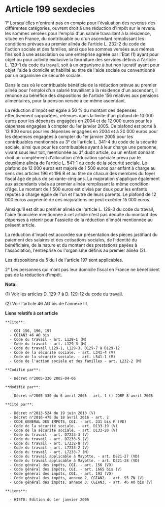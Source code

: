 # Article 199 sexdecies

1° Lorsqu'elles n'entrent pas en compte pour l'évaluation des revenus des différentes catégories, ouvrent droit à une
réduction d'impôt sur le revenu les sommes versées pour l'emploi d'un salarié travaillant à la résidence, située en France,
du contribuable ou d'un ascendant remplissant les conditions prévues au premier alinéa de l'article L. 232-2 du code de
l'action sociale et des familles, ainsi que les sommes versées aux mêmes fins soit à une association ou une entreprise agréée
par l'Etat (1) ayant pour objet ou pour activité exclusive la fourniture des services définis à l'article L. 129-1 du code du
travail, soit à un organisme à but non lucratif ayant pour objet l'aide à domicile et habilité au titre de l'aide sociale ou
conventionné par un organisme de sécurité sociale.

Dans le cas où le contribuable bénéficie de la réduction prévue au premier alinéa pour l'emploi d'un salarié travaillant à la
résidence d'un ascendant, il renonce au bénéfice des dispositions de l'article 156 relatives aux pensions alimentaires, pour
la pension versée à ce même ascendant.

La réduction d'impôt est égale à 50 % du montant des dépenses effectivement supportées, retenues dans la limite d'un plafond
de 10 000 euros pour les dépenses engagées en 2004 et de 12 000 euros pour les dépenses engagées à compter du 1er janvier
2005. Ce plafond est porté à 13 800 euros pour les dépenses engagées en 2004 et à 20 000 euros pour les dépenses engagées à
compter du 1er janvier 2005 pour les contribuables mentionnés au 3° de l'article L. 341-4 du code de la sécurité sociale,
ainsi que pour les contribuables ayant à leur charge une personne, vivant sous leur toit, mentionnée au 3° dudit article, ou
un enfant donnant droit au complément d'allocation d'éducation spéciale prévu par le deuxième alinéa de l'article L. 541-1 du
code de la sécurité sociale. Le plafond de 12 000 euros est majoré de 1 500 euros par enfant à charge au sens des articles
196 et 196 B et au titre de chacun des membres du foyer fiscal âgé de plus de soixante-cinq ans. La majoration s'applique
également aux ascendants visés au premier alinéa remplissant la même condition d'âge. Le montant de 1 500 euros est divisé
par deux pour les enfants réputés à charge égale de l'un et l'autre de leurs parents. Le plafond de 12 000 euros augmenté de
ces majorations ne peut excéder 15 000 euros.

Ainsi qu'il est dit au premier alinéa de l'article L. 129-3 du code du travail, l'aide financière mentionnée à cet article
n'est pas déduite du montant des dépenses à retenir pour l'assiette de la réduction d'impôt mentionnée au présent article.

La réduction d'impôt est accordée sur présentation des pièces justifiant du paiement des salaires et des cotisations
sociales, de l'identité du bénéficiaire, de la nature et du montant des prestations payées à l'association, l'entreprise ou
l'organisme définis au premier alinéa (2).

Les dispositions du 5 du I de l'article 197 sont applicables.

2° Les personnes qui n'ont pas leur domicile fiscal en France ne bénéficient pas de la réduction d'impôt.

**Nota:**

(1) Voir les articles D. 129-7 à D. 129-12 du code du travail.

(2) Voir l'article 46 AO bis de l'annexe III.

**Liens relatifs à cet article**

	**Cite**:

	  - CGI 156, 196, 197
	  - CGIAN3 46 AO bis
	  - Code du travail - art. L129-1 (M)
	  - Code du travail - art. L129-3 (M)
	  - Code du travail L129-1, L129-3, D129-7 à D129-12
	  - Code de la sécurité sociale. - art. L341-4 (V)
	  - Code de la sécurité sociale. - art. L541-1 (M)
	  - Code de l'action sociale et des familles - art. L232-2 (M)

	**Codifié par**:

	  - Décret n°2005-330 2005-04-06

	**Modifié par**:

	  - Décret n°2005-330 du 6 avril 2005 - art. 1 () JORF 8 avril 2005

	**Cité par**:

	  - Décret n°2013-524 du 19 juin 2013 (V)
	  - Décret n°2016-478 du 18 avril 2016 - art. 2
	  - CODE GENERAL DES IMPOTS, CGI. - art. 231 bis P (VD)
	  - Code de la sécurité sociale. - art. D133-19 (V)
	  - Code de la sécurité sociale. - art. D133-20 (V)
	  - Code du travail - art. D7233-3 (V)
	  - Code du travail - art. D7233-5 (V)
	  - Code du travail - art. L7232-8 (V)
	  - Code du travail - art. L7233-2 (V)
	  - Code du travail - art. L7233-7 (M)
	  - Code du travail applicable à Mayotte. - art. D821-27 (VD)
	  - Code du travail applicable à Mayotte. - art. D821-28 (VD)
	  - Code général des impôts, CGI. - art. 156 (VD)
	  - Code général des impôts, CGI. - art. 1665 bis (V)
	  - Code général des impôts, CGI. - art. 193 (VD)
	  - Code général des impôts, annexe 2, CGIAN2. - art. 95 ZN (V)
	  - Code général des impôts, annexe 3, CGIAN3. - art. 46 AO bis (V)

	**Liens**:

	  - HISTO: Edition du 1er janvier 2005
